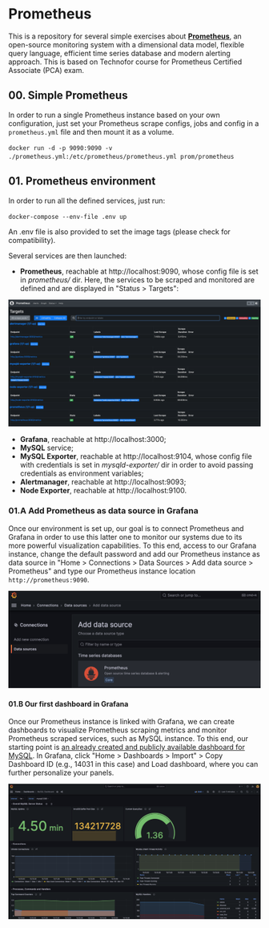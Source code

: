 # Prometheus

This is a repository for several simple exercises about [**Prometheus**](https://prometheus.io/), an open-source monitoring system with a dimensional data model, flexible query language, efficient time series database and modern alerting approach. This is based on Technofor course for Prometheus Certified Associate (PCA) exam.


## 00. Simple Prometheus

In order to run a single Prometheus instance based on your own configuration, just set your Prometheus scrape configs, jobs and config in a `prometheus.yml` file and then mount it as a volume.

`docker run -d -p 9090:9090 -v ./prometheus.yml:/etc/prometheus/prometheus.yml prom/prometheus`


## 01. Prometheus environment

In order to run all the defined services, just run:

`docker-compose --env-file .env up`

An .env file is also provided to set the image tags (please check for compatibility).

Several services are then launched:

- **Prometheus**, reachable at http://localhost:9090, whose config file is set in *prometheus/* dir. Here, the services to be scraped and monitored are defined and are displayed in "Status > Targets":

![Scrapings](/figures/prom-scrapings.png)

- **Grafana**, reachable at http://localhost:3000;
- **MySQL** service;
- **MySQL Exporter**, reachable at http://localhost:9104, whose config file with credentials is set in *mysqld-exporter/* dir in order to avoid passing credentials as environment variables;
- **Alertmanager**, reachable at http://localhost:9093;
- **Node Exporter**, reachable at http://localhost:9100.

### 01.A Add Prometheus as data source in Grafana

Once our environment is set up, our goal is to connect Prometheus and Grafana in order to use this latter one to monitor our systems due to its more powerful visualization capabilities. To this end, access to our Grafana instance, change the default password and add our Prometheus instance as data source in "Home > Connections > Data Sources > Add data source > Prometheus" and type our Prometheus instance location `http://prometheus:9090`.

![DataSource](/figures/prom-grafana-datasource.png)

#### 01.B Our first dashboard in Grafana

Once our Prometheus instance is linked with Grafana, we can create dashboards to visualize Prometheus scraping metrics and monitor Prometheus scraped services, such as MySQL instance. To this end, our starting point is [an already created and publicly available dashboard for MySQL](https://grafana.com/grafana/dashboards/14031-mysql-dashboard/). In Grafana, click "Home > Dashboards > Import" > Copy Dashboard ID (e.g., 14031 in this case) and Load dashboard, where you can further personalize your panels.

![mysql-dashboard](/figures/grafana-mysql-dashboard.png)
